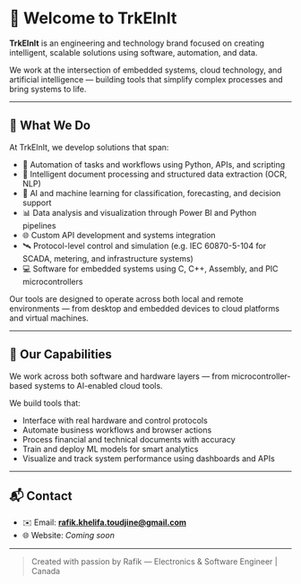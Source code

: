 # 👋 Welcome to TrkElnIt

**TrkElnIt** is an engineering and technology brand focused on creating intelligent, scalable solutions using software, automation, and data.

We work at the intersection of embedded systems, cloud technology, and artificial intelligence — building tools that simplify complex processes and bring systems to life.

---

## 🧠 What We Do

At TrkElnIt, we develop solutions that span:

- 🧩 Automation of tasks and workflows using Python, APIs, and scripting  
- 📄 Intelligent document processing and structured data extraction (OCR, NLP)  
- 🤖 AI and machine learning for classification, forecasting, and decision support  
- 📊 Data analysis and visualization through Power BI and Python pipelines  
- 🌐 Custom API development and systems integration  
- 🛰️ Protocol-level control and simulation (e.g. IEC 60870-5-104 for SCADA, metering, and infrastructure systems)  
- 💻 Software for embedded systems using C, C++, Assembly, and PIC microcontrollers  

Our tools are designed to operate across both local and remote environments — from desktop and embedded devices to cloud platforms and virtual machines.

---

## 🧠 Our Capabilities

We work across both software and hardware layers — from microcontroller-based systems to AI-enabled cloud tools.

We build tools that:

- Interface with real hardware and control protocols  
- Automate business workflows and browser actions  
- Process financial and technical documents with accuracy  
- Train and deploy ML models for smart analytics  
- Visualize and track system performance using dashboards and APIs  

---

## 📬 Contact

- ✉️ Email: **rafik.khelifa.toudjine@gmail.com**
- 🌐 Website: _Coming soon_

---

> Created with passion by Rafik — Electronics & Software Engineer | Canada
